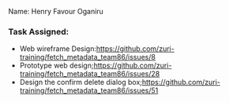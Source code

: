 Name: Henry Favour Oganiru

### Task Assigned:
  
 * Web wireframe Design:https://github.com/zuri-training/fetch_metadata_team86/issues/8
 * Prototype web design;https://github.com/zuri-training/fetch_metadata_team86/issues/28
 * Design the confirm delete dialog box;https://github.com/zuri-training/fetch_metadata_team86/issues/51
